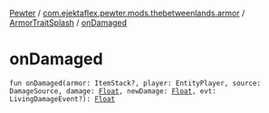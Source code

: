 [Pewter](../../index.md) / [com.ejektaflex.pewter.mods.thebetweenlands.armor](../index.md) / [ArmorTraitSplash](index.md) / [onDamaged](./on-damaged.md)

# onDamaged

`fun onDamaged(armor: ItemStack?, player: EntityPlayer, source: DamageSource, damage: `[`Float`](https://kotlinlang.org/api/latest/jvm/stdlib/kotlin/-float/index.html)`, newDamage: `[`Float`](https://kotlinlang.org/api/latest/jvm/stdlib/kotlin/-float/index.html)`, evt: LivingDamageEvent?): `[`Float`](https://kotlinlang.org/api/latest/jvm/stdlib/kotlin/-float/index.html)